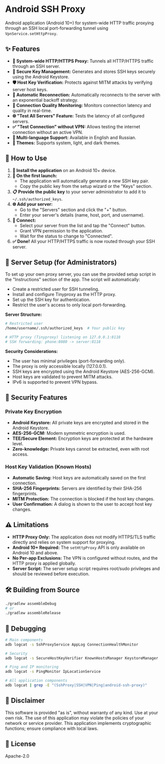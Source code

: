 # Android SSH Proxy

Android application (Android 10+) for system-wide HTTP traffic proxying through an SSH local port-forwarding tunnel using `VpnService.setHttpProxy`.

## ✨ Features

*   **🚀 System-wide HTTP/HTTPS Proxy:** Tunnels all HTTP/HTTPS traffic through an SSH server.
*   **🔑 Secure Key Management:** Generates and stores SSH keys securely using the Android Keystore.
*   **🛡️ Host Key Verification:** Protects against MITM attacks by verifying server host keys.
*   **🔄 Automatic Reconnection:** Automatically reconnects to the server with an exponential backoff strategy.
*   **🧪 Connection Quality Monitoring:** Monitors connection latency and quality in real-time.
*   **🌐 "Test All Servers" Feature:** Tests the latency of all configured servers.
*   **✅ "Test Connection" without VPN:** Allows testing the internet connection without an active VPN.
*   **📱 Multi-language Support:** Available in English and Russian.
*   **🎨 Themes:** Supports system, light, and dark themes.

## 📱 How to Use

1.  **📲 Install the application** on an Android 10+ device.
2.  **🔑 On the first launch:**
    *   The application will automatically generate a new SSH key pair.
    *   Copy the public key from the setup wizard or the "Keys" section.
3.  **📋 Provide the public key** to your server administrator to add it to `~/.ssh/authorized_keys`.
4.  **🌐 Add your server:**
    *   Go to the "Servers" section and click the "+" button.
    *   Enter your server's details (name, host, port, and username).
5.  **🔌 Connect:**
    *   Select your server from the list and tap the "Connect" button.
    *   Grant VPN permission to the application.
    *   Wait for the status to change to "Connected".
6.  **✅ Done!** All your HTTP/HTTPS traffic is now routed through your SSH server.

## 🔧 Server Setup (for Administrators)

To set up your own proxy server, you can use the provided setup script in the "Instructions" section of the app. The script will automatically:

*   Create a restricted user for SSH tunneling.
*   Install and configure Tinyproxy as the HTTP proxy.
*   Set up the SSH key for authentication.
*   Restrict the user's access to only local port-forwarding.

**Server Structure:**

```bash
# Restricted user
/home/username/.ssh/authorized_keys  # Your public key

# HTTP proxy (Tinyproxy) listening on 127.0.0.1:8118
# SSH forwarding: phone:8080 -> server:8118
```

**Security Considerations:**

*   The user has minimal privileges (port-forwarding only).
*   The proxy is only accessible locally (127.0.0.1).
*   SSH keys are encrypted using the Android Keystore (AES-256-GCM).
*   Host keys are validated to prevent MITM attacks.
*   IPv6 is supported to prevent VPN bypass.

## 🔐 Security Features

### Private Key Encryption

*   **Android Keystore:** All private keys are encrypted and stored in the Android Keystore.
*   **AES-256-GCM:** Modern symmetric encryption is used.
*   **TEE/Secure Element:** Encryption keys are protected at the hardware level.
*   **Zero-knowledge:** Private keys cannot be extracted, even with root access.

### Host Key Validation (Known Hosts)

*   **Automatic Saving:** Host keys are automatically saved on the first connection.
*   **SHA-256 Fingerprints:** Servers are identified by their SHA-256 fingerprints.
*   **MITM Protection:** The connection is blocked if the host key changes.
*   **User Confirmation:** A dialog is shown to the user to accept host key changes.

## ⚠️ Limitations

*   **HTTP Proxy Only:** The application does not modify HTTPS/TLS traffic directly and relies on system support for proxying.
*   **Android 10+ Required:** The `setHttpProxy` API is only available on Android 10 and above.
*   **No Per-app Exclusions:** The VPN is configured without routes, and the HTTP proxy is applied globally.
*   **Server Script:** The server setup script requires root/sudo privileges and should be reviewed before execution.

## 🛠️ Building from Source

```bash
./gradlew assembleDebug
# or
./gradlew assembleRelease
```

## 🐛 Debugging

```bash
# Main components
adb logcat -s SshProxyService AppLog ConnectionHealthMonitor

# Security
adb logcat -s SecureHostKeyVerifier KnownHostsManager KeystoreManager

# Ping and IP monitoring
adb logcat -s PingMonitor IpLocationService

# All application components
adb logcat | grep -E "(SshProxy|SSH|VPN|Ping|android-ssh-proxy)"
```

## 📄 Disclaimer

This software is provided "as is", without warranty of any kind. Use at your own risk. The use of this application may violate the policies of your network or service provider. This application implements cryptographic functions; ensure compliance with local laws.

## 📜 License

Apache-2.0
